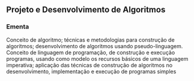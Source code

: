 ## Projeto e Desenvolvimento de Algoritmos

### Ementa

Conceito de algoritmo; técnicas e metodologias para construção de algoritmos; desenvolvimento de algoritmos usando pseudo-linguagem. Conceito de linguagem de programação, de construção e execução programas, usando como modelo os recursos básicos de uma linguagem imperativa; aplicação das técnicas de construção de algoritmos no desenvolvimento, implementação e execução de programas simples
